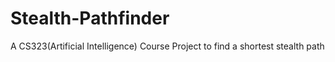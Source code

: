 # Stealth-Pathfinder
A CS323(Artificial Intelligence) Course Project to find a shortest stealth path
